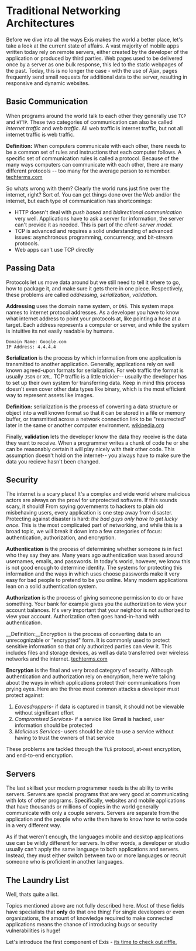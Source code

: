 # Traditional Networking Architectures

Before we dive into all the ways Exis makes the world a better place, let's take a look at the current state of affairs.
A vast majority of mobile apps written today rely on remote servers, either created by the developer of the application or produced by third parties.
Web pages used to be delivered once by a server as one bulk response, this led to the static webpages of the past.
Today, this is no longer the case - with the use of Ajax, pages frequently send small requests for additional data to the server, resulting in responsive and dynamic websites.

## Basic Communication

When programs around the world talk to each other they generally use `TCP` and `HTTP`. These two categories of communication can also be called _internet traffic_ and  _web traffic_. All web traffic is internet traffic, but not all internet traffic is web traffic. 

__Definition:__ When computers communicate with each other, there needs to be a common set of rules and instructions that each computer follows. A specific set of communication rules is called a protocol. Because of the many ways computers can communicate with each other, there are many different protocols -- too many for the average person to remember. [techterms.com](http://techterms.com/definition/protocol)

So whats wrong with them? Clearly the world runs just fine over the internet, right? Sort of. You can get things done over the Web and/or the internet, but each type of communication has shortcomings: 

* HTTP doesn't deal with *push based* and *bidirectional communication* very well. Applications have to ask a server for information, the server can't provide it as needed. This is part of the *client-server model.*
*  TCP is advanced and requires a solid understanding of advanced issues: asynchronous programming, concurrency, and bit-stream protocols. 
*  Web apps can't use TCP directly

## Passing Data
Protocols let us move data around but we still need to tell it where to go, how to package it, and make sure it gets there in one piece. Respectively, these problems are called *addressing*, *serialization*, *validation*.

**Addressing** uses the domain name system, or `DNS`. This system maps names to internet protocol addresses. As a developer you have to know what internet address to point your protocols at, like pointing a hose at a target. Each address represents a computer or server, and while the system is intuitive its not easily readable by humans.

```
Domain Name: Google.com
IP Address: 4.4.4.4
```

**Serialization** is the process by which information from one application is transmitted to another application.
Generally, applications rely on well known agreed-upon formats for serialization.
For web traffic the format is usually `JSON` or `XML`.
TCP traffic is a little trickier-- usually the developer has to set up their own system for transferring data.
Keep in mind this process doesn't even cover other data types like binary, which is the most efficient way to represent assets like images.

__Definition:__ serialization is the process of converting a data structure or object into a well known format so that it can be stored in a file or memory buffer, or transmitted across a network connection link to be "resurrected" later in the same or another computer environment. [wikipedia.org](http://en.wikipedia.org/wiki/Serialization)

Finally, **validation** lets the developer know the data they receive is the data they want to receive. When a programmer writes a chunk of code he or she can be reasonably certain it will play nicely with their other code. This assumption doesn't hold on the internet-- you always have to make sure the data you recieve hasn't been changed.

## Security

The internet is a scary place! It's a complex and wide world where malicious actors are always on the prowl for unprotected software.
If this sounds scary, it should! From spying governments to hackers to plain old misbehaving users, every application is one step away from disaster.
Protecting against disaster is hard: *the bad guys only have to get lucky once*.
This is the most complicated part of networking, and while this is a broad topic, we will break it down into a few categories of focus: authentication, authorization, and encryption.

**Authentication** is the process of determining whether someone is in fact who they say they are.
Many years ago authentication was based around usernames, emails, and passwords.
In today's world, however, we know this is not good enough to determine identity.
The systems for protecting this information and the ways in which uses choose passwords make it very easy for bad people to pretend to be you online.
Many modern applications lean on a solid authentication system.

**Authorization** is the process of giving someone permission to do or have something. Your bank for example gives you the authorization to view your account balances. It's very important that your neighbor is not authorized to view your account. Authorization often goes hand-in-hand with authentication.

__Definition:__Encryption is the process of converting data to an unrecognizable or "encrypted" form. It is commonly used to protect sensitive information so that only authorized parties can view it. This includes files and storage devices, as well as data transferred over wireless networks and the internet. [techterms.com](http://techterms.com/definition/encryption)

**Encryption** is the final and very broad category of security. Although authentication and authorization rely on encryption, here we're talking about the ways in which applications protect their communications from prying eyes. Here are the three most common attacks a developer must protect against:

1. *Eavesdroppers*- if data is captured in transit, it should not be viewable without significant effort
2. *Compromised Services*- if a service like Gmail is hacked, user information should be protected
3. *Malicious Services*- users should be able to use a service without having to trust the owners of that service

These problems are tackled through the `TLS` protocol, at-rest encryption, and end-to-end encryption. 

## Servers

The last skillset your modern programmer needs is the ability to write servers. Servers are special programs that are very good at communicating with lots of other programs. Specifically, websites and mobile applications that have thousands or millions of copies in the world generally communicate with only a couple servers. Servers are separate from the application and the people who write them have to know how to write code in a very different way.

As if that weren't enough, the languages mobile and desktop applications use can be wildly different for servers. In other words, a developer or studio usually can't apply the same language to both applications and servers. Instead, they must either switch between two or more languages or recruit someone who is proficient in another languages.

## The Laundry List

Well, thats quite a list. 

Topics mentioned above are not fully described here. Most of these fields have specialists that **only** do that one thing!
For single developers or even organizations, the amount of knowledge required to make connected applications means the chance of introducing bugs or security vulnerabilities is huge!

Let's introduce the first component of Exis - [its time to check out riffle.](/pages/tour/Riffle.md)
